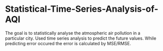 # Statistical-Time-Series-Analysis-of-AQI
The goal is to statistically analyse the atmospheric air pollution in a particular city. Used time series analysis to predict the future values. While predicting error occured the error is calculated by MSE/RMSE.
